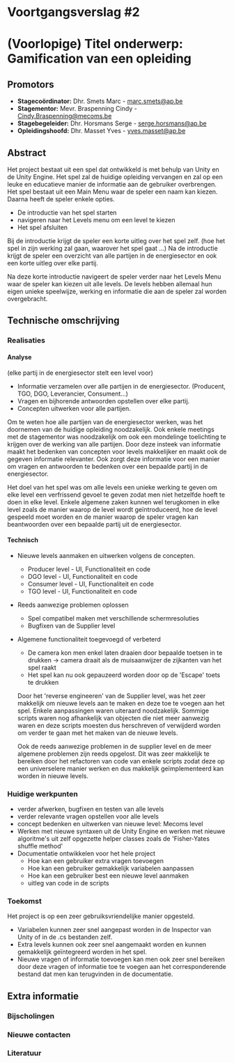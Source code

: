 # Voortgangsverslag #2
# (Voorlopige) Titel onderwerp: Gamification van een opleiding
## Promotors

* **Stagecoördinator:** Dhr. Smets Marc - marc.smets@ap.be
* **Stagementor:** Mevr. Braspenning Cindy - Cindy.Braspenning@mecoms.be
* **Stagebegeleider:** Dhr. Horsmans Serge - serge.horsmans@ap.be
* **Opleidingshoofd:** Dhr. Masset Yves - yves.masset@ap.be

## Abstract
<!--Het abstract is een samenvatting van je totale bachelorproef, inclusief reeds gekende resultaten-->
Het project bestaat uit een spel dat ontwikkeld is met behulp van Unity en de Unity Engine. Het spel zal de huidige opleiding vervangen en zal op een leuke en educatieve manier de informatie aan de gebruiker overbrengen.  
Het spel bestaat uit een Main Menu waar de speler een naam kan kiezen.
Daarna heeft de speler enkele opties.
* De introductie van het spel starten
* navigeren naar het Levels menu om een level te kiezen
* Het spel afsluiten

Bij de introductie krijgt de speler een korte uitleg over het spel zelf. (hoe het spel in zijn werking zal gaan, waarover het spel gaat ...) Na de introductie krijgt de speler een overzicht van alle partijen in de energiesector en ook een korte uitleg over elke partij.

Na deze korte introductie navigeert de speler verder naar het Levels Menu waar de speler kan kiezen uit alle levels.
De levels hebben allemaal hun eigen unieke speelwijze, werking en informatie die aan de speler zal worden overgebracht.

## Technische omschrijving
<!--Technische omschrijving van de evolutie van het project tijdens de betrokken periode, met aanduiding van de reeds bekomen resultaten en een planning voor de verdere uitwerking, welke problemen zijn ondervonden en hun oplossingen:-->
<!--Minimum 750 woorden-->
### Realisaties

#### Analyse

(elke partij in de energiesector stelt een level voor)

* Informatie verzamelen over alle partijen in de energiesector. (Producent, TGO, DGO, Leverancier, Consument...)
* Vragen en bijhorende antwoorden opstellen over elke partij.
* Concepten uitwerken voor alle partijen.

Om te weten hoe alle partijen van de energiesector werken, was het doornemen van de huidige opleiding noodzakelijk. Ook enkele meetings met de stagementor was noodzakelijk om ook een mondelinge toelichting te krijgen over de werking van alle partijen.
Door deze insteek van informatie maakt het bedenken van concepten voor levels makkelijker en maakt ook de gegeven informatie relevanter.
Ook zorgt deze informatie voor een manier om vragen en antwoorden te bedenken over een bepaalde partij in de energiesector.

Het doel van het spel was om alle levels een unieke werking te geven om elke level een verfrissend gevoel te geven zodat men niet hetzelfde hoeft te doen in elke level.
Enkele algemene zaken kunnen wel terugkomen in elke level zoals de manier waarop de level wordt geïntroduceerd, hoe de level gespeeld moet worden en de manier waarop de speler vragen kan beantwoorden over een bepaalde partij uit de energiesector.

#### Technisch

* Nieuwe levels aanmaken en uitwerken volgens de concepten.
  * Producer level - UI, Functionaliteit en code
  * DGO level - UI, Functionaliteit en code
  * Consumer level - UI, Functionaliteit en code
  * TGO level - UI, Functionaliteit en code
* Reeds aanwezige problemen oplossen
  * Spel compatibel maken met verschillende schermresoluties
  * Bugfixen van de Supplier level
* Algemene functionaliteit toegevoegd of verbeterd
  * De camera kon men enkel laten draaien door bepaalde toetsen in te drukken -> camera draait als de muisaanwijzer de zijkanten van het spel raakt
  * Het spel kan nu ook gepauzeerd worden door op de 'Escape' toets te drukken  
  
  Door het 'reverse engineeren' van de Supplier level, was het zeer makkelijk om nieuwe levels aan te maken en deze toe te voegen aan het spel. Enkele aanpassingen waren uiteraard noodzakelijk. Sommige scripts waren nog afhankelijk van objecten die niet meer aanwezig waren en deze scripts moesten dus herschreven of verwijderd worden om verder te gaan met het maken van de nieuwe levels.
  
  Ook de reeds aanwezige problemen in de supplier level en de meer algemene problemen zijn reeds opgelost. Dit was zeer makkelijk te bereiken door het refactoren van code van enkele scripts zodat deze op een universelere manier werken en dus makkelijk geïmplementeerd kan worden in nieuwe levels.
  
### Huidige werkpunten
<!--Beschrijven wat de huide focus punten zodat er progressie is in de BAP/Stage-->
* verder afwerken, bugfixen en testen van alle levels
* verder relevante vragen opstellen voor alle levels
* concept bedenken en uitwerken van nieuwe level: Mecoms level
* Werken met nieuwe syntaxen uit de Unity Engine en werken met nieuwe algoritme's uit zelf opgezette helper classes zoals de 'Fisher-Yates shuffle method'
* Documentatie ontwikkelen voor het hele project
  * Hoe kan een gebruiker extra vragen toevoegen
  * Hoe kan een gebruiker gemakkelijk variabelen aanpassen
  * Hoe kan een gebruiker best een nieuwe level aanmaken
  * uitleg van code in de scripts
 
### Toekomst

Het project is op een zeer gebruiksvriendelijke manier opgesteld. 

* Variabelen kunnen zeer snel aangepast worden in de Inspector van Unity of in de .cs bestanden zelf.
* Extra levels kunnen ook zeer snel aangemaakt worden en kunnen gemakkelijk geïntegreerd worden in het spel.
* Nieuwe vragen of informatie toevoegen kan men ook zeer snel bereiken door deze vragen of informatie toe te voegen aan het corresponderende bestand dat men kan terugvinden in de documentatie.

## Extra informatie
### Bijscholingen
<!--Bijgewoonde seminaries, presentaties, workshops, bedrijfsbezoeken etc in deze periode (onderwerp, datum, korte samenvatting en beoordeling)-->

### Nieuwe contacten
<!--Nieuwe contacten gemaakt in deze periode (naam, voornaam, e-mail, telefoonnummer, bedrijf, functie, relevantie voor het werk)-->

### Literatuur
<!--Nieuwe contacten gemaakt in deze periode (naam, voornaam, e-mail, telefoonnummer, bedrijf, functie, relevantie voor het onderzoek)-->
